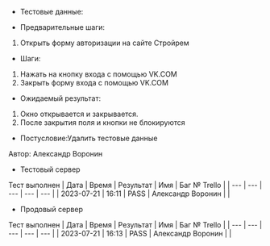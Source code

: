 * Тестовые данные:


* Предварительные шаги:
1. Открыть форму авторизации на сайте Стройрем

* Шаги:
1. Нажать на кнопку входа с помощью VK.COM
2. Закрыть форму входа с помощью VK.COM

* Ожидаемый результат:
1. Окно открывается и закрывается.
2. После закрытия поля и кнопки не блокируются



* Постусловие:Удалить тестовые данные

Автор: Александр Воронин

* Тестовый сервер 

Тест выполнен
| Дата | Время | Результат | Имя | Баг № Trello |
| --- | --- | --- | --- | --- |
| 2023-07-21 | 16:11 | PASS | Александр Воронин |  | 

* Продовый сервер

Тест выполнен
| Дата | Время | Результат | Имя | Баг № Trello |
| --- | --- | --- | --- | --- |
| 2023-07-21 | 16:13 | PASS | Александр Воронин |  | 
